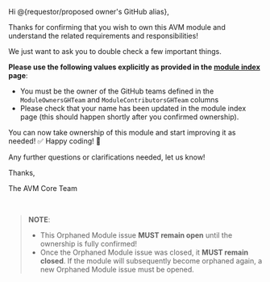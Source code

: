 <!-- markdownlint-disable -->
Hi @{requestor/proposed owner's GitHub alias},

Thanks for confirming that you wish to own this AVM module and understand the related requirements and responsibilities!

We just want to ask you to double check a few important things.

**Please use the following values explicitly as provided in the [module index](https://azure.github.io/Azure-Verified-Modules/indexes/) page**:

- You must be the owner of the GitHub teams defined in the `ModuleOwnersGHTeam` and `ModuleContributorsGHTeam` columns
- Please check that your name has been updated in the module index page (this should happen shortly after you confirmed ownership).

You can now take ownership of this module and start improving it as needed! ✅ Happy coding! 🎉

Any further questions or clarifications needed, let us know!

Thanks,

The AVM Core Team

<br>

> **NOTE**:
>
> - This Orphaned Module issue **MUST remain open** until the ownership is fully confirmed!
> - Once the Orphaned Module issue was closed, it **MUST remain closed**. If the module will subsequently become orphaned again, a new Orphaned Module issue must be opened.
<!-- markdownlint-restore -->
